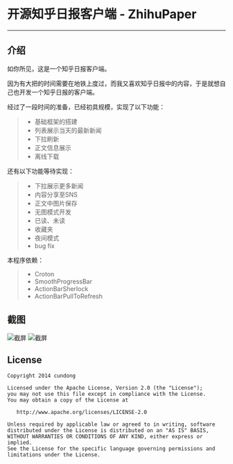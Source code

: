 # 开源知乎日报客户端 - ZhihuPaper

------

## 介绍

如你所见，这是一个知乎日报客户端。

因为有大把的时间需要在地铁上度过，而我又喜欢知乎日报中的内容，于是就想自己也开发一个知乎日报的客户端。

经过了一段时间的准备，已经初具规模，实现了以下功能：

> * 基础框架的搭建
> * 列表展示当天的最新新闻
> * 下拉刷新
> * 正文信息展示
> * 离线下载

还有以下功能等待实现：
> * 下拉展示更多新闻
> * 内容分享至SNS
> * 正文中图片保存
> * 无图模式开发
> * 已读、未读
> * 收藏夹
> * 夜间模式
> * bug fix

本程序依赖：

> * Croton
> * SmoothProgressBar
> * ActionBarSherlock
> * ActionBarPullToRefresh

## 截图

![截屏][1]
![截屏][2]

## License

    Copyright 2014 cundong

    Licensed under the Apache License, Version 2.0 (the "License");
    you may not use this file except in compliance with the License.
    You may obtain a copy of the License at

       http://www.apache.org/licenses/LICENSE-2.0

    Unless required by applicable law or agreed to in writing, software
    distributed under the License is distributed on an "AS IS" BASIS,
    WITHOUT WARRANTIES OR CONDITIONS OF ANY KIND, either express or implied.
    See the License for the specific language governing permissions and
    limitations under the License.

[1]: https://raw.githubusercontent.com/cundong/ZhihuPaper/master/screenshot/one.png
[2]: https://raw.githubusercontent.com/cundong/ZhihuPaper/master/screenshot/two.png
